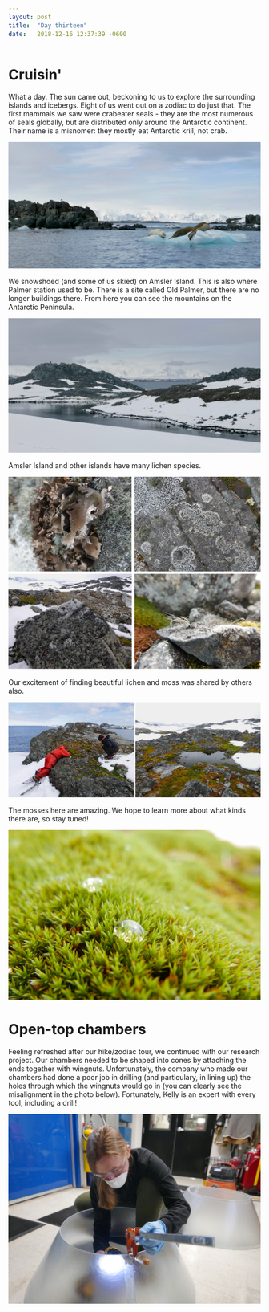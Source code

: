 ```yaml
---
layout: post
title:  "Day thirteen"
date:   2018-12-16 12:37:39 -0600
---
```


# Cruisin'

What a day. The sun came out, beckoning to us to explore the surrounding islands and icebergs. Eight of us went out on a zodiac to do just that. The first mammals we saw were crabeater seals - they are the most numerous of seals globally, but are distributed only around the Antarctic continent. Their name is a misnomer: they mostly eat Antarctic krill, not crab. 

![Crabeater seals](/assets/blog_photos/181216/p1060320.jpg)

We snowshoed (and some of us skied) on Amsler Island. This is also where Palmer station used to be. There is a site called Old Palmer, but there are no longer buildings there. From here you can see the mountains on the Antarctic Peninsula. 

![Mountains of the Peninsula](/assets/blog_photos/181216/p1060381.jpg)

Amsler Island and other islands have many lichen species. 

![Several lichen species](/assets/blog_photos/181216/lichen.jpg)

Our excitement of finding beautiful lichen and moss was shared by others also. 

![Closer examination](/assets/blog_photos/181216/studyinglichen.jpg)

The mosses here are amazing. We hope to learn more about what kinds there are, so stay tuned!

![Beautiful moss](/assets/blog_photos/181216/mosswithdrop.jpg)

# Open-top chambers

Feeling refreshed after our hike/zodiac tour, we continued with our research project. Our chambers needed to be shaped into cones by attaching the ends together with wingnuts. Unfortunately, the company who made our chambers had done a poor job in drilling (and particulary, in lining up) the holes through which the wingnuts would go in (you can clearly see the misalignment in the photo below). Fortunately, Kelly is an expert with every tool, including a drill!

![Drilling](/assets/blog_photos/181216/p1060488.jpg)


